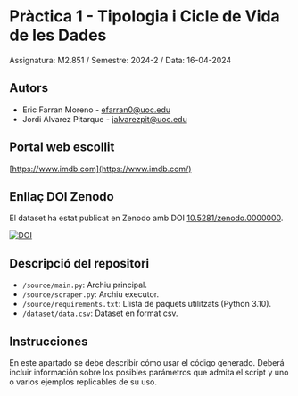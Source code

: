 # Pràctica 1 - Tipologia i Cicle de Vida de les Dades

Assignatura: M2.851 / Semestre: 2024-2 / Data: 16-04-2024

## Autors
  * Eric Farran Moreno - [efarran0@uoc.edu](efarran0@uoc.edu)
  * Jordi Alvarez Pitarque - [jalvarezpit@uoc.edu](jalvarezpit@uoc.edu)

## Portal web escollit
[https://www.imdb.com](https://www.imdb.com/)

## Enllaç DOI Zenodo
El dataset ha estat publicat en Zenodo amb DOI [10.5281/zenodo.0000000](https://doi.org/10.5281/zenodo.0000000).

[![DOI](https://zenodo.org/badge/DOI/10.5281/zenodo.0000000.svg)](https://doi.org/10.5281/zenodo.0000000)

## Descripció del repositori
  * `/source/main.py`: Archiu principal.
  * `/source/scraper.py`: Archiu executor.
  * `/source/requirements.txt`: Llista de paquets utilitzats (Python 3.10).
  * `/dataset/data.csv`: Dataset en format csv.

## Instrucciones
En este apartado se debe describir cómo usar el código generado. Deberá incluir información sobre los posibles parámetros que admita el script y uno o varios ejemplos replicables de su uso. 
